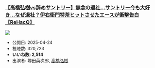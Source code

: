 ### [【高橋弘樹vs辞めサントリー】無念の退社…サントリー今も大好き…なぜ退社？伊右衛門特茶ヒットさせたエースが衝撃告白【ReHacQ】](https://www.youtube.com/watch?v=9qS-LRhHbh4)
[![](https://img.youtube.com/vi/9qS-LRhHbh4/sddefault.jpg)](https://www.youtube.com/watch?v=9qS-LRhHbh4)
-   公開日: 2025-04-24
-   視聴数: 320,723
-   **いいね数: 2,514**
-   出演者: 塚田英次郎, [高橋弘樹](/rehacq_fan/people/高橋弘樹 "wikilink")
